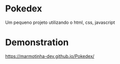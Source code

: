 # Pokedex
 Um pequeno projeto utilizando o html, css, javascript
# Demonstration
https://marmotinha-dev.github.io/Pokedex/

